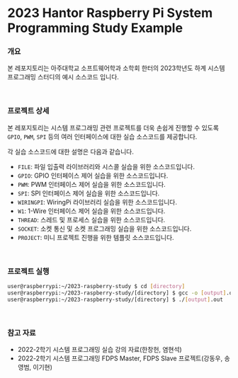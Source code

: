 # 2023 Hantor Raspberry Pi System Programming Study Example

### 개요

본 레포지토리는 아주대학교 소프트웨어학과 소학회 한터의 2023학년도 하계 시스템 프로그래밍 스터디의 예시 소스코드 입니다.

<br>

### 프로젝트 상세

본 레포지토리는 시스템 프로그래밍 관련 프로젝트를 더욱 손쉽게 진행할 수 있도록 `GPIO`, `PWM`, `SPI` 등의 여러 인터페이스에 대한 실습 소스코드를 제공합니다.

각 실습 소스코드에 대한 설명은 다음과 같습니다.
- `FILE`: 파일 입출력 라이브러리와 시스콜 실습을 위한 소스코드입니다.
- `GPIO`: GPIO 인터페이스 제어 실습을 위한 소스코드입니다.
- `PWM`: PWM 인터페이스 제어 실습을 위한 소스코드입니다.
- `SPI`: SPI 인터페이스 제어 실습을 위한 소스코드입니다.
- `WIRINGPI`: WiringPi 라이브러리 실습을 위한 소스코드입니다.
- `W1`: 1-Wire 인터페이스 제어 실습을 위한 소스코드입니다.
- `THREAD`: 스레드 및 프로세스 실습을 위한 소스코드입니다.
- `SOCKET`: 소켓 통신 및 소켓 프로그래밍 실습을 위한 소스코드입니다.
- `PROJECT`: 미니 프로젝트 진행을 위한 템플릿 소스코드입니다.

<br>

### 프로젝트 실행

``` bash
user@raspberrypi:~/2023-raspberry-study $ cd [directory]
user@raspberrypi:~/2023-raspberry-study/[directory] $ gcc -o [output].out [source].c
user@raspberrypi:~/2023-raspberry-study/[directory] $ ./[output].out
```

<br>

### 참고 자료
- 2022-2학기 시스템 프로그래밍 실습 강의 자료(한창헌, 염현석)
- 2022-2학기 시스템 프로그래밍 FDPS Master, FDPS Slave 프로젝트(강동우, 송영범, 이기현)